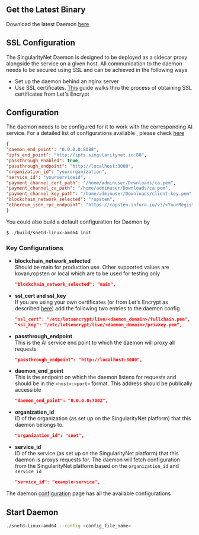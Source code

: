 <!-- ---
# Page settings
layout: default
keywords: Daemon setup, Configuration, Download the latest Daemon, Key Configurations, Start Daemon, AI service end point
comments: false
title: Daemon setup
description: Daemon setup guid

--- -->


## Get the Latest Binary 
Download the latest Daemon [here](https://github.com/singnet/snet-daemon/releases/latest)

## SSL Configuration
The SingularityNet Daemon is designed to be deployed as a sidecar proxy alongside the service on a given host. All communication to the daemon needs to be secured using SSL and can be achieved in the following ways
* Set up the daemon behind an nginx server
* Use SSL certificates. <a href="https://dev.singularitynet.io/docs/ai-developers/daemon-ssl-setup/" target="_blank">This</a> guide walks thru the process of obtaining SSL certificates from Let's Encrypt


## Configuration 

The daemon needs to be configured for it to work with the corresponding AI service. For a detailed list of configurations available , please check [here](https://github.com/singnet/snet-daemon)
 ```json
{
 "daemon_end_point": "0.0.0.0:8088",
 "ipfs_end_point": "http://ipfs.singularitynet.io:80",
 "passthrough_enabled": true,
 "passthrough_endpoint": "http://localhost:3000",
 "organization_id": "yourorganization",
 "service_id": "yourserviceid",
 "payment_channel_cert_path": "/home/adminuser/Downloads/ca.pem",
 "payment_channel_ca_path": "/home/adminuser/Downloads/ca.pem",
 "payment_channel_key_path": "/home/adminuser/Downloads/client-key.pem",
 "blockchain_network_selected": "ropsten",
 "ethereum_json_rpc_endpoint": "https://ropsten.infura.io/v3/<YourRegisterdinfuraiID>"
}

``` 
You could also build a default configuration for Daemon by 
```sh
$ ./build/snetd-linux-amd64 init 
```

### Key Configurations
* **blockchain_network_selected**
  <br/>
  Should be main for production use. Other supported values are kovan,ropsten or local which are to be used for testing only
   ```json
   "blockchain_network_selected": "main",
   ```   

* **ssl_cert and ssl_key**
  <br/>
  If you are using your own certificates (or from Let's Encrypt as described [here](/docs/products/AIMarketplace/daemon/daemon-ssl-setup)) add the following two entries to the daemon config
   ```json
   "ssl_cert": "/etc/letsencrypt/live/<daemon_domain>/fullchain.pem",
   "ssl_key": "/etc/letsencrypt/live/<daemon_domain>/privkey.pem",
   ``` 
* **passthrough_endpoint**
  <br/>
  This is the AI service end point to which the daemon will proxy all requests.
   ```json
   "passthrough_endpoint": "http://localhost:3000",
   ``` 
* **daemon_end_point**
  <br/>
  This is the endpoint on which the daemon listens for requests and should be in the `<host>:<port>` format. This address should be publically accessible
   ```json
   "daemon_end_point": "0.0.0.0:7002",
   ```   

* **organization_id**
  <br/>
  ID of the organization (as set up on the SingularityNet platform) that this daemon belongs to.
   ```json
   "organization_id": "snet",
   ```   

* **service_id**
  <br/>
  ID of the service (as set up on the SingularityNet platform) that this daemon is proxys requests for. The daemon will fetch configuration from the SingularityNet platform based on the `organization_id` and `service_id`
   ```json
   "service_id": "example-service",
   ```   


The daemon <a href="https://github.com/singnet/snet-daemon#configuration" target="_blank">configuration</a> page has all the available configurations

## Start Daemon
```sh
./snetd-linux-amd64 --config <config_file_name>
```
